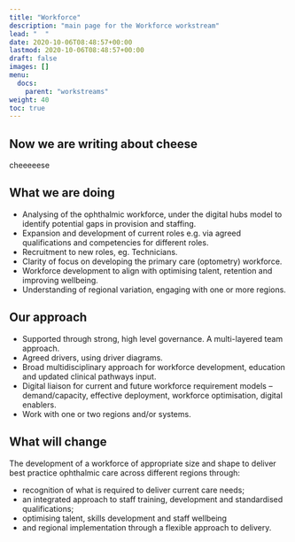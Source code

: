 ```yaml
---
title: "Workforce"
description: "main page for the Workforce workstream"
lead: "  "
date: 2020-10-06T08:48:57+00:00
lastmod: 2020-10-06T08:48:57+00:00
draft: false
images: []
menu:
  docs:
    parent: "workstreams"
weight: 40
toc: true
---
```



## Now we are writing about cheese

cheeeeese



## What we are doing

* Analysing of the ophthalmic workforce, under the digital hubs model to identify potential
gaps in provision and staffing.
* Expansion and development of current roles e.g. via agreed qualifications and
competencies for different roles.
* Recruitment to new roles, eg. Technicians.
* Clarity of focus on developing the primary care (optometry) workforce.
* Workforce development to align with optimising talent, retention and improving wellbeing.
* Understanding of regional variation, engaging with one or more regions.

## Our approach

* Supported through strong, high level governance. A multi-layered team approach.
* Agreed drivers, using driver diagrams.
* Broad multidisciplinary approach for workforce development, education and updated
clinical pathways input.
* Digital liaison for current and future workforce requirement models – demand/capacity,
effective deployment, workforce optimisation, digital enablers.
* Work with one or two regions and/or systems.

## What will change

The development of a workforce of appropriate size and shape to deliver best practice
ophthalmic care across different regions through:

* recognition of what is required to deliver current care needs;
* an integrated approach to staff training, development and standardised
qualifications;
* optimising talent, skills development and staff wellbeing
* and regional implementation through a flexible approach to delivery.
